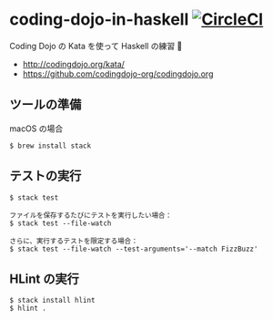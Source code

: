 # coding-dojo-in-haskell [![CircleCI](https://circleci.com/gh/mashabow/coding-dojo-in-haskell.svg?style=svg)](https://circleci.com/gh/mashabow/coding-dojo-in-haskell)

Coding Dojo の Kata を使って Haskell の練習 💪

- http://codingdojo.org/kata/
- https://github.com/codingdojo-org/codingdojo.org


## ツールの準備

macOS の場合

```console
$ brew install stack
```

## テストの実行

```console
$ stack test

ファイルを保存するたびにテストを実行したい場合：
$ stack test --file-watch

さらに、実行するテストを限定する場合：
$ stack test --file-watch --test-arguments='--match FizzBuzz'
```

## HLint の実行

```console
$ stack install hlint
$ hlint .
```
